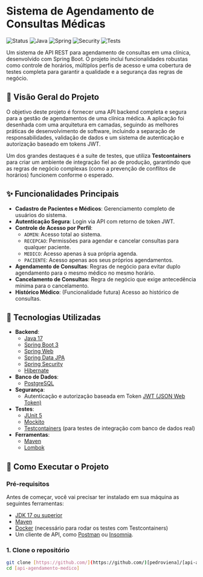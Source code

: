 # Sistema de Agendamento de Consultas Médicas

![Status](https://img.shields.io/badge/status-em%20desenvolvimento-yellow)
![Java](https://img.shields.io/badge/Java-17%2B-blue?logo=java&logoColor=white)
![Spring](https://img.shields.io/badge/Spring_Boot-3.2.x-green?logo=spring&logoColor=white)
![Security](https://img.shields.io/badge/Security-JWT-orange)
![Tests](https://img.shields.io/badge/Tests-Testcontainers-blueviolet)

Um sistema de API REST para agendamento de consultas em uma clínica, desenvolvido com Spring Boot. O projeto inclui funcionalidades robustas como controle de horários, múltiplos perfis de acesso e uma cobertura de testes completa para garantir a qualidade e a segurança das regras de negócio.

## 📝 Visão Geral do Projeto

O objetivo deste projeto é fornecer uma API backend completa e segura para a gestão de agendamentos de uma clínica médica. A aplicação foi desenhada com uma arquitetura em camadas, seguindo as melhores práticas de desenvolvimento de software, incluindo a separação de responsabilidades, validação de dados e um sistema de autenticação e autorização baseado em tokens JWT.

Um dos grandes destaques é a suíte de testes, que utiliza **Testcontainers** para criar um ambiente de integração fiel ao de produção, garantindo que as regras de negócio complexas (como a prevenção de conflitos de horários) funcionem conforme o esperado.

## ✨ Funcionalidades Principais

-   **Cadastro de Pacientes e Médicos**: Gerenciamento completo de usuários do sistema.
-   **Autenticação Segura**: Login via API com retorno de token JWT.
-   **Controle de Acesso por Perfil**:
    -   `ADMIN`: Acesso total ao sistema.
    -   `RECEPCAO`: Permissões para agendar e cancelar consultas para qualquer paciente.
    -   `MEDICO`: Acesso apenas à sua própria agenda.
    -   `PACIENTE`: Acesso apenas aos seus próprios agendamentos.
-   **Agendamento de Consultas**: Regras de negócio para evitar duplo agendamento para o mesmo médico no mesmo horário.
-   **Cancelamento de Consultas**: Regra de negócio que exige antecedência mínima para o cancelamento.
-   **Histórico Médico**: (Funcionalidade futura) Acesso ao histórico de consultas.

## 🚀 Tecnologias Utilizadas

-   **Backend**:
    -   [Java 17](https://www.oracle.com/java/)
    -   [Spring Boot 3](https://spring.io/projects/spring-boot)
    -   [Spring Web](https://docs.spring.io/spring-framework/docs/current/reference/html/web.html)
    -   [Spring Data JPA](https://spring.io/projects/spring-data-jpa)
    -   [Spring Security](https://spring.io/projects/spring-security)
    -   [Hibernate](https://hibernate.org/)
-   **Banco de Dados**:
    -   [PostgreSQL](https://www.postgresql.org/)
-   **Segurança**:
    -   Autenticação e autorização baseada em Token [JWT (JSON Web Token)](https://jwt.io/)
-   **Testes**:
    -   [JUnit 5](https://junit.org/junit5/)
    -   [Mockito](https://site.mockito.org/)
    -   [Testcontainers](https://www.testcontainers.org/) (para testes de integração com banco de dados real)
-   **Ferramentas**:
    -   [Maven](https://maven.apache.org/)
    -   [Lombok](https://projectlombok.org/)

## 🔧 Como Executar o Projeto

### Pré-requisitos

Antes de começar, você vai precisar ter instalado em sua máquina as seguintes ferramentas:
-   [JDK 17 ou superior](https://www.oracle.com/java/technologies/downloads/)
-   [Maven](https://maven.apache.org/download.cgi)
-   [Docker](https://www.docker.com/products/docker-desktop/) (necessário para rodar os testes com Testcontainers)
-   Um cliente de API, como [Postman](https://www.postman.com/) ou [Insomnia](https://insomnia.rest/).

### 1. Clone o repositório

```bash
git clone [https://github.com/](https://github.com/)[pedroviena]/[api-agendamento-medico].git
cd [api-agendamento-medico]